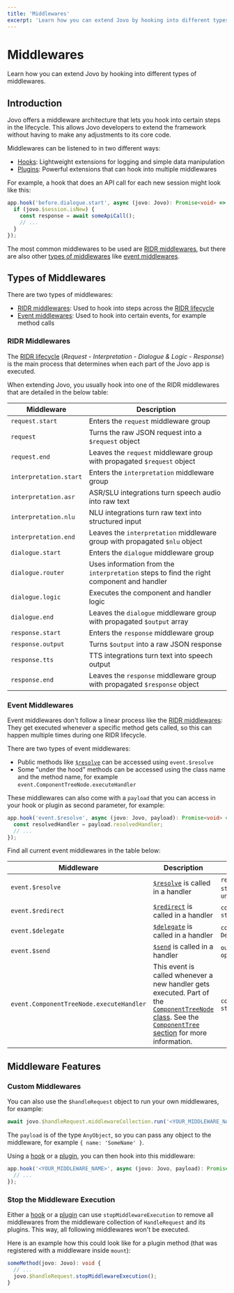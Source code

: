```yaml
---
title: 'Middlewares'
excerpt: 'Learn how you can extend Jovo by hooking into different types of middlewares.'
---
```


# Middlewares

Learn how you can extend Jovo by hooking into different types of middlewares.

## Introduction

Jovo offers a middleware architecture that lets you hook into certain steps in the lifecycle. This allows Jovo developers to extend the framework without having to make any adjustments to its core code.

Middlewares can be listened to in two different ways:

- [Hooks](./hooks.md): Lightweight extensions for logging and simple data manipulation
- [Plugins](./plugins.md): Powerful extensions that can hook into multiple middlewares

For example, a hook that does an API call for each new session might look like this:

```typescript
app.hook('before.dialogue.start', async (jovo: Jovo): Promise<void> => {
  if (jovo.$session.isNew) {
    const response = await someApiCall();
    // ...
  }
});
```

The most common middlewares to be used are [RIDR middlewares](#ridr-middlewares), but there are also other [types of middlewares](#types-of-middlewares) like [event middlewares](#event-middlewares).

## Types of Middlewares

There are two types of middlewares:

- [RIDR middlewares](#ridr-middlewares): Used to hook into steps across the [RIDR lifecycle](./ridr-lifecycle.md)
- [Event middlewares](#event-middlewares): Used to hook into certain events, for example method calls

### RIDR Middlewares

The [RIDR lifecycle](./ridr-lifecycle.md) (_Request - Interpretation - Dialogue & Logic - Response_) is the main process that determines when each part of the Jovo app is executed.

When extending Jovo, you usually hook into one of the RIDR middlewares that are detailed in the below table:

| Middleware             | Description                                                                              |
| ---------------------- | ---------------------------------------------------------------------------------------- |
| `request.start`        | Enters the `request` middleware group                                                    |
| `request`              | Turns the raw JSON request into a `$request` object                                      |
| `request.end`          | Leaves the `request` middleware group with propagated `$request` object                  |
| `interpretation.start` | Enters the `interpretation` middleware group                                             |
| `interpretation.asr`   | ASR/SLU integrations turn speech audio into raw text                                     |
| `interpretation.nlu`   | NLU integrations turn raw text into structured input                                     |
| `interpretation.end`   | Leaves the `interpretation` middleware group with propagated `$nlu` object               |
| `dialogue.start`       | Enters the `dialogue` middleware group                                                   |
| `dialogue.router`      | Uses information from the `interpretation` steps to find the right component and handler |
| `dialogue.logic`       | Executes the component and handler logic                                                 |
| `dialogue.end`         | Leaves the `dialogue` middleware group with propagated `$output` array                   |
| `response.start`       | Enters the `response` middleware group                                                   |
| `response.output`      | Turns `$output` into a raw JSON response                                                 |
| `response.tts`         | TTS integrations turn text into speech output                                            |
| `response.end`         | Leaves the `response` middleware group with propagated `$response` object                |

### Event Middlewares

Event middlewares don't follow a linear process like the [RIDR middlewares](#ridr-middlewares): They get executed whenever a specific method gets called, so this can happen multiple times during one RIDR lifecycle.

There are two types of event middlewares:

- Public methods like [`$resolve`](./handlers.md#resolve-a-component) can be accessed using `event.$resolve`
- Some "under the hood" methods can be accessed using the class name and the method name, for example `event.ComponentTreeNode.executeHandler`

These middlewares can also come with a `payload` that you can access in your hook or plugin as second parameter, for example:

```typescript
app.hook('event.$resolve', async (jovo: Jovo, payload): Promise<void> => {
  const resolvedHandler = payload.resolvedHandler;
  // ...
});
```

Find all current event middlewares in the table below:

| Middleware                               | Description                                                                                                                                                                                                                                                                              | Payload                                                                             |
| ---------------------------------------- | ---------------------------------------------------------------------------------------------------------------------------------------------------------------------------------------------------------------------------------------------------------------------------------------- | ----------------------------------------------------------------------------------- |
| `event.$resolve`                         | [`$resolve`](./handlers.md#resolve-a-component) is called in a handler                                                                                                                                                                                                                   | `resolvedHandler: string`, `eventName: string`, `eventArgs: ARGS extends unknown[]` |
| `event.$redirect`                        | [`$redirect`](./handlers.md#redirect-to-components) is called in a handler                                                                                                                                                                                                               | `componentName: string`, `handler: string`                                          |
| `event.$delegate`                        | [`$delegate`](./handlers.md#delegate-to-components) is called in a handler                                                                                                                                                                                                               | `componentName: string`, `options: DelegateOptions`                                 |
| `event.$send`                            | [`$send`](./output.md#send-a-message) is called in a handler                                                                                                                                                                                                                             | `outputConstructorOrTemplateOrMessage`, `options`                                   |
| `event.ComponentTreeNode.executeHandler` | This event is called whenever a new handler gets executed. Part of the [`ComponentTreeNode` class](https://github.com/jovotech/jovo-framework/blob/v4/latest/framework/src/ComponentTreeNode.ts). See the [`ComponentTree` section](./components.md#componenttree) for more information. | `componentName: string`, `handler: string`                                          |

## Middleware Features

### Custom Middlewares

You can also use the `$handleRequest` object to run your own middlewares, for example:

```typescript
await jovo.$handleRequest.middlewareCollection.run('<YOUR_MIDDLEWARE_NAME>', jovo, payload);
```

The `payload` is of the type `AnyObject`, so you can pass any object to the middleware, for example `{ name: 'SomeName' }`.

Using a [hook](./hooks.md) or a [plugin](./plugins.md), you can then hook into this middleware:

```typescript
app.hook('<YOUR_MIDDLEWARE_NAME>', async (jovo: Jovo, payload): Promise<void> => {
  // ...
});
```

### Stop the Middleware Execution

Either a [hook](./hooks.md) or a [plugin](./plugins.md) can use `stopMiddlewareExecution` to remove all middlewares from the middleware collection of `HandleRequest` and its plugins. This way, all following middlewares won't be executed.

Here is an example how this could look like for a plugin method (that was registered with a middleware inside `mount`):

```typescript
someMethod(jovo: Jovo): void {
  // ...
  jovo.$handleRequest.stopMiddlewareExecution();
}
```
